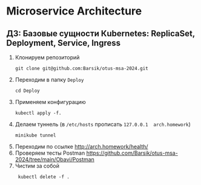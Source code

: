 # Microservice Architecture

## ДЗ: Базовые сущности Кubernetes: ReplicaSet, Deployment, Service, Ingress

1. Клонируем репозиторий
    ```shell
    git clone git@github.com:Barsik/otus-msa-2024.git
    ```
2. Переходим в папку `Deploy`
    ```shell
    cd Deploy
    ```
3. Применяем конфигурацию
    ```shell
    kubectl apply -f.
    ```
4. Делаем туннель (в `/etc/hosts` прописать `127.0.0.1	arch.homework`)
    ```shell
    minikube tunnel
    ```
5. Переходим по ссылке http://arch.homework/health/
6. Проверяем тесты Postman https://github.com/Barsik/otus-msa-2024/tree/main/Obavi/Postman
7. Чистим за собой
    ```shell
     kubectl delete -f .
    ```

